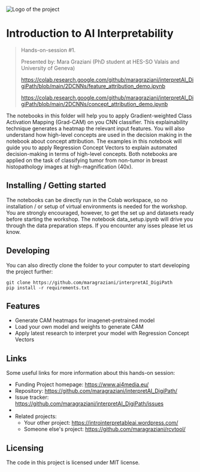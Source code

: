 
![Logo of the project](https://www.ai4media.eu/wp-content/uploads/2021/04/Twitter_Building-Interpretable-AI-for-Digital-Pathology-1024x575.png)

# Introduction to AI Interpretability 
> Hands-on-session #1. 
> 
> Presented by: Mara Graziani (PhD student at HES-SO Valais and University of Geneva)
>
> https://colab.research.google.com/github/maragraziani/interpretAI_DigiPath/blob/main/2DCNNs/feature_attribution_demo.ipynb
> 
> https://colab.research.google.com/github/maragraziani/interpretAI_DigiPath/blob/main/2DCNNs/concept_attribution_demo.ipynb

The notebooks in this folder will help you to apply Gradient-weighted Class Activation Mapping (Grad-CAM) on you CNN classifier. 
This explainability technique generates a heatmap the relevant input features. 
You will also understand how high-level concepts are used in the decision making in the notebook about concept attribution. The examples in this notebook will guide you to apply Regression Concept Vectors to explain automated decision-making in terms of high-level concepts. 
Both notebooks are applied on the task of classifying tumor from non-tumor in breast histopathology images at high-magnification (40x). 

## Installing / Getting started

The notebooks can be directly run in the Colab workspace, so no installation / or setup of virtual environments is needed for the workshop. 
You are strongly encouraged, however, to get the set up and datasets ready before starting the workshop. The notebook data_setup.ipynb will drive you through the data preparation steps. 
If you encounter any isses please let us know. 

## Developing

You can also directly clone the folder to your computer to start developing
the project further:

```shell
git clone https://github.com/maragraziani/interpretAI_DigiPath
pip install -r requirements.txt
```

## Features

* Generate CAM heatmaps for imagenet-pretrained model
* Load your own model and weights to generate CAM
* Apply latest research to interpret your model with Regression Concept Vectors

## Links

Some useful links for more information about this hands-on session:

- Funding Project homepage: https://www.ai4media.eu/
- Repository: https://github.com/maragraziani/interpretAI_DigiPath/
- Issue tracker: https://github.com/maragraziani/interpretAI_DigiPath/issues
- 
- Related projects:
  - Your other project: https://introinterpretableai.wordpress.com/
  - Someone else's project: https://github.com/maragraziani/rcvtool/

## Licensing
The code in this project is licensed under MIT license.
